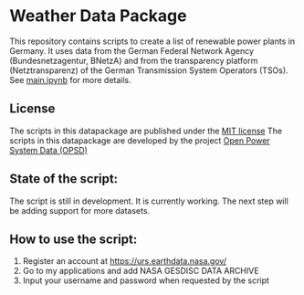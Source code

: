 # Weather Data Package
This repository contains scripts to create a list of renewable power plants in Germany. It uses data from the German Federal Network Agency (Bundesnetzagentur, BNetzA) and from the transparency platform (Netztransparenz) of the German Transmission System Operators (TSOs).
See [main.ipynb](https://github.com/Open-Power-System-Data/weather_data/blob/master/main.ipynb) for more details.

## License
The scripts in this datapackage are published under the [MIT license](http://www.gnu.org/licenses/gpl-3.0.en.html)
The scripts in this datapackage are developed by the project [Open Power System Data (OPSD)](http://open-power-system-data.org/)

## State of the script:
The script is still in development. It is currently working. The next step will be adding support for more datasets. 

## How to use the script:
1. Register an account at https://urs.earthdata.nasa.gov/
2. Go to my applications and add NASA GESDISC DATA ARCHIVE
3. Input your username and password when requested by the script


